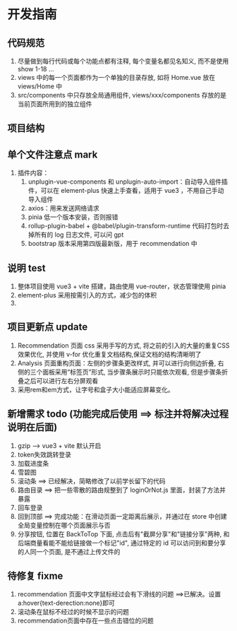 # 开发指南

## 代码规范

1. 尽量做到每行代码或每个功能点都有注释, 每个变量名都见名知义, 而不是使用 show 1-18 ...
2. views 中的每一个页面都作为一个单独的目录存放, 如将 Home.vue 放在 views/Home 中
3. src/components 中只存放全局通用组件, views/xxx/components 存放的是当前页面所用到的独立组件

## 项目结构

## 单个文件注意点 mark

1. 插件内容：
   1. unplugin-vue-components 和 unplugin-auto-import：自动导入组件插件，可以在 element-plus 快速上手查看，适用于 vue3 ，不用自己手动导入组件
   2. axios：用来发送网络请求
   3. pinia 低一个版本安装，否则报错
   4. rollup-plugin-babel + @babel/plugin-transform-runtime 代码打包时去掉所有的 log 日志文件, 可以问 gpt
   5. bootstrap 版本采用第四版最新版，用于 recommendation 中

## 说明 test

1. 整体项目使用 vue3 + vite 搭建，路由使用 vue-router，状态管理使用 pinia
2. element-plus 采用按需引入的方式，减少包的体积
3. 

## 项目更新点 update

1. Recommendation 页面 css 采用手写的方式, 将之前的引入的大量的重复CSS效果优化, 并使用 v-for 优化重复文档结构,保证文档的结构清晰明了
2. Analysis 页面重构页面：左侧的步骤条更改样式, 并可以进行向侧边折叠, 右侧的三个面板采用“标签页”形式, 当步骤条展示时只能依次观看, 但是步骤条折叠之后可以进行左右分屏观看
3. 采用rem和em方式，让字号和盒子大小能适应屏幕变化。

## 新增需求 todo (功能完成后使用 ==> 标注并将解决过程说明在后面)

1. gzip --> vue3 + vite 默认开启
2. token失效跳转登录
3. 加载进度条
4. 雪碧图
5. 滚动条 ==> 已经解决，简略修改了以前学长留下的代码
6. 路由目录 ==> 把一些零散的路由规整到了 loginOrNot.js 里面，封装了方法并暴露
7. 回车登录
8. 回到顶部  ==> 完成功能：在滑动页面一定距离后展示，并通过在 store 中创建全局变量控制在哪个页面展示与否
9. 分享按钮, 位置在 BackToTop 下面, 点击后有"截屏分享"和"链接分享"两种, 和后端商量看能不能给链接做一个标记"id", 通过特定的 id 可以访问到和要分享的人同一个页面, 是不通过上传文件的

## 待修复 fixme

1. recommendation 页面中文字鼠标经过会有下滑线的问题 ==>已解决。设置a:hover{text-derection:none}即可
2. 滚动条在鼠标不经过的时候不显示的问题
3. recommendation页面中存在一些点击错位的问题

